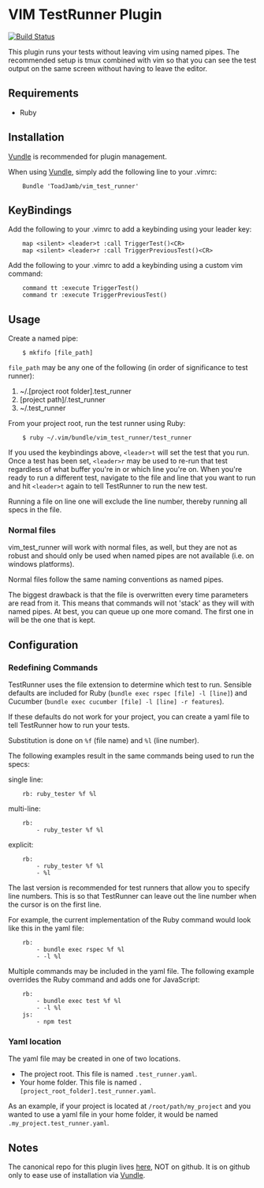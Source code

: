 VIM TestRunner Plugin
=====================

[![Build Status](https://travis-ci.org/ToadJamb/vim_test_runner.svg)](https://travis-ci.org/ToadJamb/vim_test_runner)

This plugin runs your tests without leaving vim using named pipes.
The recommended setup is tmux combined with vim so that you can see
the test output on the same screen without having to leave the editor.


Requirements
------------

* Ruby


Installation
------------

[Vundle](https://github.com/gmarik/vundle) is recommended for plugin management.

When using [Vundle](https://github.com/gmarik/vundle), simply add
the following line to your .vimrc:

		Bundle 'ToadJamb/vim_test_runner'


KeyBindings
-----------

Add the following to your .vimrc to add a keybinding using your leader key:

		map <silent> <leader>t :call TriggerTest()<CR>
		map <silent> <leader>r :call TriggerPreviousTest()<CR>


Add the following to your .vimrc to add a keybinding using a custom vim command:

		command tt :execute TriggerTest()
		command tr :execute TriggerPreviousTest()


Usage
-----

Create a named pipe:

		$ mkfifo [file_path]

`file_path` may be any one of the following
(in order of significance to test runner):

1. ~/.[project root folder].test_runner
2. [project path]/.test_runner
3. ~/.test_runner

From your project root, run the test runner using Ruby:

		$ ruby ~/.vim/bundle/vim_test_runner/test_runner

If you used the keybindings above, `<leader>t` will set the test that you run.
Once a test has been set, `<leader>r` may be used to re-run that test regardless
of what buffer you're in or which line you're on. When you're ready to run a
different test, navigate to the file and line that you want to run
and hit `<leader>t` again to tell TestRunner to run the new test.

Running a file on line one will exclude the line number, thereby running all
specs in the file.


### Normal files

vim_test_runner will work with normal files, as well,
but they are not as robust and should only be used when named pipes
are not available (i.e. on windows platforms).

Normal files follow the same naming conventions as named pipes.

The biggest drawback is that the file is overwritten every time
parameters are read from it. This means that commands will not 'stack'
as they will with named pipes. At best, you can queue up one more comand.
The first one in will be the one that is kept.


Configuration
-------------

### Redefining Commands

TestRunner uses the file extension to determine which test to run.
Sensible defaults are included for Ruby (`bundle exec rspec [file] -l [line]`)
and Cucumber (`bundle exec cucumber [file] -l [line] -r features`).

If these defaults do not work for your project, you can create a yaml file to
tell TestRunner how to run your tests.

Substitution is done on `%f` (file name) and `%l` (line number).

The following examples result in the same commands being used to run the specs:

single line:

		rb: ruby_tester %f %l

multi-line:

		rb:
			- ruby_tester %f %l

explicit:

		rb:
			- ruby_tester %f %l
			- %l

The last version is recommended for test runners that allow you to specify line
numbers. This is so that TestRunner can leave out the line number when the
cursor is on the first line.

For example, the current implementation of the Ruby command would look like
this in the yaml file:

		rb:
			- bundle exec rspec %f %l
			- -l %l

Multiple commands may be included in the yaml file. The following example
overrides the Ruby command and adds one for JavaScript:

		rb:
			- bundle exec test %f %l
			- -l %l
		js:
			- npm test


### Yaml location

The yaml file may be created in one of two locations.

* The project root. This file is named `.test_runner.yaml`.
* Your home folder. This file is named
	`.[project_root_folder].test_runner.yaml`.

As an example, if your project is located at `/root/path/my_project` and you
wanted to use a yaml file in your home folder,
it would be named `.my_project.test_runner.yaml`.


Notes
-----

The canonical repo for this plugin lives
[here](https://www.bitbucket.org/ToadJamb/vim_test_runner), NOT on github.
It is on github only to ease use of installation via
[Vundle](https://github.com/gmarik/vundle).
